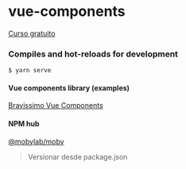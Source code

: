 # vue-components
[Curso gratuito](https://wmedia.teachable.com/)

### Compiles and hot-reloads for development
```
$ yarn serve
```
 
#### Vue components library (examples)
[Bravissimo Vue Components](https://vue-components.netlify.com/)


#### NPM hub
[@mobylab/moby](https://www.npmjs.com/package/@mobylab/moby)

> Versionar desde package.json